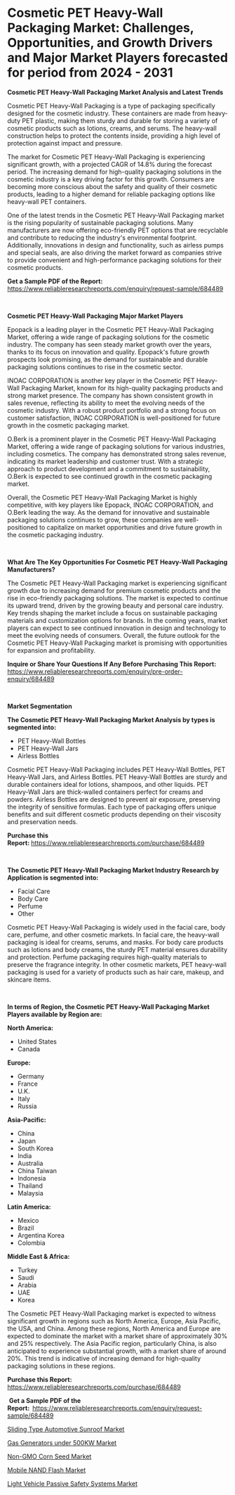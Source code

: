 <p><h1>Cosmetic PET Heavy-Wall Packaging Market: Challenges, Opportunities, and Growth Drivers and Major Market Players forecasted for period from 2024 - 2031</h1></p><p><strong>Cosmetic PET Heavy-Wall Packaging Market Analysis and Latest Trends</strong></p>
<p><p>Cosmetic PET Heavy-Wall Packaging is a type of packaging specifically designed for the cosmetic industry. These containers are made from heavy-duty PET plastic, making them sturdy and durable for storing a variety of cosmetic products such as lotions, creams, and serums. The heavy-wall construction helps to protect the contents inside, providing a high level of protection against impact and pressure.</p><p>The market for Cosmetic PET Heavy-Wall Packaging is experiencing significant growth, with a projected CAGR of 14.8% during the forecast period. The increasing demand for high-quality packaging solutions in the cosmetic industry is a key driving factor for this growth. Consumers are becoming more conscious about the safety and quality of their cosmetic products, leading to a higher demand for reliable packaging options like heavy-wall PET containers.</p><p>One of the latest trends in the Cosmetic PET Heavy-Wall Packaging market is the rising popularity of sustainable packaging solutions. Many manufacturers are now offering eco-friendly PET options that are recyclable and contribute to reducing the industry's environmental footprint. Additionally, innovations in design and functionality, such as airless pumps and special seals, are also driving the market forward as companies strive to provide convenient and high-performance packaging solutions for their cosmetic products.</p></p>
<p><strong>Get a Sample PDF of the Report:&nbsp;</strong> <a href="https://www.reliableresearchreports.com/enquiry/request-sample/684489">https://www.reliableresearchreports.com/enquiry/request-sample/684489</a></p>
<p>&nbsp;</p>
<p><strong>Cosmetic PET Heavy-Wall Packaging Major Market Players</strong></p>
<p><p>Epopack is a leading player in the Cosmetic PET Heavy-Wall Packaging Market, offering a wide range of packaging solutions for the cosmetic industry. The company has seen steady market growth over the years, thanks to its focus on innovation and quality. Epopack's future growth prospects look promising, as the demand for sustainable and durable packaging solutions continues to rise in the cosmetic sector.</p><p>INOAC CORPORATION is another key player in the Cosmetic PET Heavy-Wall Packaging Market, known for its high-quality packaging products and strong market presence. The company has shown consistent growth in sales revenue, reflecting its ability to meet the evolving needs of the cosmetic industry. With a robust product portfolio and a strong focus on customer satisfaction, INOAC CORPORATION is well-positioned for future growth in the cosmetic packaging market.</p><p>O.Berk is a prominent player in the Cosmetic PET Heavy-Wall Packaging Market, offering a wide range of packaging solutions for various industries, including cosmetics. The company has demonstrated strong sales revenue, indicating its market leadership and customer trust. With a strategic approach to product development and a commitment to sustainability, O.Berk is expected to see continued growth in the cosmetic packaging market.</p><p>Overall, the Cosmetic PET Heavy-Wall Packaging Market is highly competitive, with key players like Epopack, INOAC CORPORATION, and O.Berk leading the way. As the demand for innovative and sustainable packaging solutions continues to grow, these companies are well-positioned to capitalize on market opportunities and drive future growth in the cosmetic packaging industry.</p></p>
<p>&nbsp;</p>
<p><strong>What Are The Key Opportunities For Cosmetic PET Heavy-Wall Packaging Manufacturers?</strong></p>
<p><p>The Cosmetic PET Heavy-Wall Packaging market is experiencing significant growth due to increasing demand for premium cosmetic products and the rise in eco-friendly packaging solutions. The market is expected to continue its upward trend, driven by the growing beauty and personal care industry. Key trends shaping the market include a focus on sustainable packaging materials and customization options for brands. In the coming years, market players can expect to see continued innovation in design and technology to meet the evolving needs of consumers. Overall, the future outlook for the Cosmetic PET Heavy-Wall Packaging market is promising with opportunities for expansion and profitability.</p></p>
<p><strong>Inquire or Share Your Questions If Any Before Purchasing This Report:</strong> <a href="https://www.reliableresearchreports.com/enquiry/pre-order-enquiry/684489">https://www.reliableresearchreports.com/enquiry/pre-order-enquiry/684489</a></p>
<p>&nbsp;</p>
<p><strong>Market Segmentation</strong></p>
<p><strong>The Cosmetic PET Heavy-Wall Packaging Market Analysis by types is segmented into:</strong></p>
<p><ul><li>PET Heavy-Wall Bottles</li><li>PET Heavy-Wall Jars</li><li>Airless Bottles</li></ul></p>
<p><p>Cosmetic PET Heavy-Wall Packaging includes PET Heavy-Wall Bottles, PET Heavy-Wall Jars, and Airless Bottles. PET Heavy-Wall Bottles are sturdy and durable containers ideal for lotions, shampoos, and other liquids. PET Heavy-Wall Jars are thick-walled containers perfect for creams and powders. Airless Bottles are designed to prevent air exposure, preserving the integrity of sensitive formulas. Each type of packaging offers unique benefits and suit different cosmetic products depending on their viscosity and preservation needs.</p></p>
<p><strong>Purchase this Report:&nbsp;</strong><a href="https://www.reliableresearchreports.com/purchase/684489">https://www.reliableresearchreports.com/purchase/684489</a></p>
<p>&nbsp;</p>
<p><strong>The Cosmetic PET Heavy-Wall Packaging Market Industry Research by Application is segmented into:</strong></p>
<p><ul><li>Facial Care</li><li>Body Care</li><li>Perfume</li><li>Other</li></ul></p>
<p><p>Cosmetic PET Heavy-Wall Packaging is widely used in the facial care, body care, perfume, and other cosmetic markets. In facial care, the heavy-wall packaging is ideal for creams, serums, and masks. For body care products such as lotions and body creams, the sturdy PET material ensures durability and protection. Perfume packaging requires high-quality materials to preserve the fragrance integrity. In other cosmetic markets, PET heavy-wall packaging is used for a variety of products such as hair care, makeup, and skincare items.</p></p>
<p>&nbsp;</p>
<p><strong>In terms of Region, the Cosmetic PET Heavy-Wall Packaging Market Players available by Region are:</strong></p>
<p>
    <p> <strong> North America: </strong>
        <ul>
            <li>United States</li>
            <li>Canada</li>
        </ul>
        </p> 
    <p> <strong> Europe: </strong>
        <ul>
            <li>Germany</li>
            <li>France</li>
            <li>U.K.</li>
            <li>Italy</li>
            <li>Russia</li>
        </ul>
        </p> 
    <p> <strong> Asia-Pacific: </strong>
        <ul>
            <li>China</li>
            <li>Japan</li>
            <li>South Korea</li>
            <li>India</li>
            <li>Australia</li>
            <li>China Taiwan</li>
            <li>Indonesia</li>
            <li>Thailand</li>
            <li>Malaysia</li>
        </ul>
        </p> 
    <p> <strong> Latin America: </strong>
        <ul>
            <li>Mexico</li>
            <li>Brazil</li>
            <li>Argentina Korea</li>
            <li>Colombia</li>
        </ul>
        </p> 
    <p> <strong> Middle East & Africa: </strong>
        <ul>
            <li>Turkey</li>
            <li>Saudi</li>
            <li>Arabia</li>
            <li>UAE</li>
            <li>Korea</li>
        </ul>
    </p>
    </p>
<p><p>The Cosmetic PET Heavy-Wall Packaging market is expected to witness significant growth in regions such as North America, Europe, Asia Pacific, the USA, and China. Among these regions, North America and Europe are expected to dominate the market with a market share of approximately 30% and 25% respectively. The Asia Pacific region, particularly China, is also anticipated to experience substantial growth, with a market share of around 20%. This trend is indicative of increasing demand for high-quality packaging solutions in these regions.</p></p>
<p><strong>Purchase this Report: </strong><a href="https://www.reliableresearchreports.com/purchase/684489">https://www.reliableresearchreports.com/purchase/684489</a></p>
<p>&nbsp;<strong>Get a Sample PDF of the Report:&nbsp;&nbsp;</strong><a href="https://www.reliableresearchreports.com/enquiry/request-sample/684489">https://www.reliableresearchreports.com/enquiry/request-sample/684489</a></p>
<p><strong></strong></p>
<p><p><a href="https://view.publitas.com/reportprime-1/sliding-type-automotive-sunroof-market-share-market-new-trends-analysis-report-by-type-by-application-by-end-use-by-region-and-segment-forecasts-2024-2031/">Sliding Type Automotive Sunroof Market</a></p><p><a href="https://frill-swim-3cd.notion.site/Gas-Generators-under-500KW-Market-Size-Share-Trends-Analysis-Report-By-Application-Regional-Outl-fcfedca3dc5142699f0e8d7d8bf3f8f7">Gas Generators under 500KW Market</a></p><p><a href="https://gentle-editor-9db.notion.site/Non-GMO-Corn-Seed-Market-Size-Market-Share-and-Global-Market-Analysis-Report-2024-2031-f992632359d9430bb3a48c7f217d9db1">Non-GMO Corn Seed Market</a></p><p><a href="https://cautious-neon-760.notion.site/Mobile-NAND-Flash-Market-Size-Growth-and-Forecast-from-2024-2031-74fe7dd2998c4a24a0c903da708c282a">Mobile NAND Flash Market</a></p><p><a href="https://view.publitas.com/reportprime-1/light-vehicle-passive-safety-systems-market-size-share-trends-analysis-report-by-material-by-type-by-end-user-by-region-and-segment-forecasts-2024-2031/">Light Vehicle Passive Safety Systems Market</a></p></p>